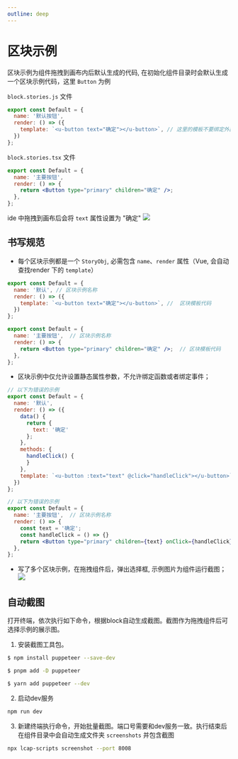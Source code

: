 ```yaml
---
outline: deep
---
```

<script setup>
import { VTCodeGroup, VTCodeGroupTab } from '../../.vitepress/components'
</script>

# 区块示例

区块示例为组件拖拽到画布内后默认生成的代码, 在初始化组件目录时会默认生成一个区块示例代码，这里 `Button` 为例

<VTCodeGroup>
  <VTCodeGroupTab label="Vue2">

  `block.stories.js` 文件
  ```javascript
  export const Default = {
    name: '默认按钮',
    render: () => ({
      template: `<u-button text="确定"></u-button>`, // 这里的模板不要绑定外部参数与事件
    })
  };
  ```

  </VTCodeGroupTab>
  <VTCodeGroupTab label="React">

  `block.stories.tsx` 文件
  ```jsx
  export const Default = {
    name: '主要按钮',
    render: () => {
      return <Button type="primary" children="确定" />;
    },
  };
  ```

  </VTCodeGroupTab>
</VTCodeGroup>

ide 中拖拽到画布后会将 `text` 属性设置为 "确定"
![](/images/block-button.png)


## 书写规范

* 每个区块示例都是一个 `StoryObj`, 必需包含 `name`、`render` 属性（Vue, 会自动查找render 下的 `template`）
<VTCodeGroup>
  <VTCodeGroupTab label="Vue2">

  ```javascript
  export const Default = {
    name: '默认', // 区块示例名称
    render: () => ({
      template: `<u-button text="确定"></u-button>`, //  区块模板代码
    })
  };
  ```

  </VTCodeGroupTab>
  <VTCodeGroupTab label="React">

  ```jsx
  export const Default = {
    name: '主要按钮',  // 区块示例名称
    render: () => {
      return <Button type="primary" children="确定" />;  // 区块模板代码
    },
  };
  ```

  </VTCodeGroupTab>
</VTCodeGroup>

* 区块示例中仅允许设置静态属性参数，不允许绑定函数或者绑定事件；

<VTCodeGroup>
  <VTCodeGroupTab label="Vue2">

  ```javascript
  // 以下为错误的示例
  export const Default = {
    name: '默认',
    render: () => ({
      data() {
        return {
          text: '确定'
        };
      },
      methods: {
        handleClick() {
        }
      },
      template: `<u-button :text="text" @click="handleClick"></u-button>`,
    })
  };
  ```

  </VTCodeGroupTab>
  <VTCodeGroupTab label="React">

  ```jsx
  // 以下为错误的示例
  export const Default = {
    name: '主要按钮',  // 区块示例名称
    render: () => {
      const text = '确定';
      const handleClick = () => {}
      return <Button type="primary" children={text} onClick={handleClick} />;  // 区块模板代码
    },
  };
  ```

  </VTCodeGroupTab>
</VTCodeGroup>

* 写了多个区块示例，在拖拽组件后，弹出选择框, 示例图片为组件运行截图；
![](/images/image.png)

## 自动截图

打开终端，依次执行如下命令，根据block自动生成截图。截图作为拖拽组件后可选择示例的展示图。

1. 安装截图工具包。

<VTCodeGroup>
  <VTCodeGroupTab label="npm">

  ```sh
  $ npm install puppeteer --save-dev
  ```

  </VTCodeGroupTab>
  <VTCodeGroupTab label="pnpm">

  ```sh
  $ pnpm add -D puppeteer 
  ```

  </VTCodeGroupTab>
  <VTCodeGroupTab label="yarn">

  ```sh
  $ yarn add puppeteer --dev
  ```

  </VTCodeGroupTab>
</VTCodeGroup>

2. 启动dev服务

```sh
npm run dev
```

3. 新建终端执行命令，开始批量截图。端口号需要和dev服务一致。执行结束后在组件目录中会自动生成文件夹 `screenshots` 并包含截图

```sh
npx lcap-scripts screenshot --port 8008
```
